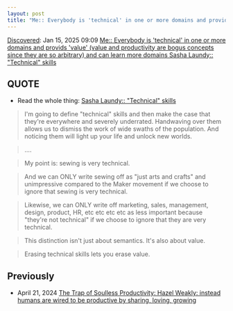 ```yaml
---
layout: post
title: "Me:: Everybody is 'technical' in one or more domains and provides 'value' (value and productivity are bogus concepts since they are so arbitrary) and can learn more domains Sasha Laundy:: 'Technical' skills"
---
```

[Discovered](http://rolandtanglao.com/2020/07/29/p1-blogthis-checkvist-list-links-to-blog/): Jan 15, 2025 09:09 [Me:: Everybody is 'technical' in one or more domains and provids 'value' (value and productivity are bogus concepts since they are so arbitrary) and can learn more domains Sasha Laundy:: "Technical" skills](https://sashalaundy.com/writing/technical-skills/)

## QUOTE

* Read the whole thing: [Sasha Laundy:: "Technical" skills](https://sashalaundy.com/writing/technical-skills/)

>I'm going to define "technical" skills and then make the case that they're everywhere and severely underrated. Handwaving over them allows us to dismiss the work of wide swaths of the population. And noticing them will light up your life and unlock new worlds.

>....

>My point is: sewing is very technical.

>And we can ONLY write sewing off as "just arts and crafts" and unimpressive compared to the Maker movement if we choose to ignore that sewing is very technical.

>Likewise, we can ONLY write off marketing, sales, management, design, product, HR, etc etc etc etc as less important because "they're not technical" if we choose to ignore that they are very technical.

>This distinction isn't just about semantics. It's also about value.

>Erasing technical skills lets you erase value.

## Previously

* April 21, 2024 [The Trap of Soulless Productivity: Hazel Weakly: instead humans are wired to be productive by sharing, loving, growing](https://rolandtanglao.com/2024/04/21/p1-hazel-weakly-humans-wired-to-be-productive-by-sharing-growing-loving/)
